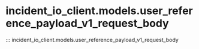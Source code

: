 # incident_io_client.models.user_reference_payload_v1_request_body

::: incident_io_client.models.user_reference_payload_v1_request_body